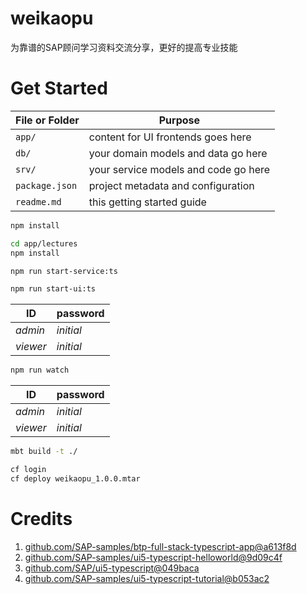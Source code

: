 # weikaopu

为靠谱的SAP顾问学习资料交流分享，更好的提高专业技能

# Get Started

File or Folder | Purpose
---------|----------
`app/` | content for UI frontends goes here
`db/` | your domain models and data go here
`srv/` | your service models and code go here
`package.json` | project metadata and configuration
`readme.md` | this getting started guide

```sh
npm install
```
```sh
cd app/lectures
npm install
```
```sh
npm run start-service:ts
```
```sh
npm run start-ui:ts
```
| ID | password |
| ----------- | ----------- |
| _admin_ | _initial_ |
| _viewer_ | _initial_ |
```sh
npm run watch
```
| ID | password |
| ----------- | ----------- |
| _admin_ | _initial_ |
| _viewer_ | _initial_ |
```sh
mbt build -t ./
```
```sh
cf login
cf deploy weikaopu_1.0.0.mtar
```

# Credits
1. [github.com/SAP-samples/btp-full-stack-typescript-app@a613f8d](https://github.com/SAP-samples/btp-full-stack-typescript-app/tree/a613f8dff43f9f5f44c0256fb0a74f9e4ec1556a)
2. [github.com/SAP-samples/ui5-typescript-helloworld@9d09c4f](https://github.com/SAP-samples/ui5-typescript-helloworld/tree/9d09c4fd25617ecb14206ab6cad9c1faebe88d66)
3. [github.com/SAP/ui5-typescript@049baca](https://github.com/SAP/ui5-typescript/tree/049bacaa7e7b75e5418ce41d37552eb639c503ba)
4. [github.com/SAP-samples/ui5-typescript-tutorial@b053ac2](https://github.com/SAP-samples/ui5-typescript-tutorial/tree/b053ac2e618be0061ff0be254f06ad2c98e62b55)
